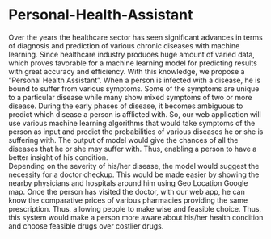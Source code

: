 # Personal-Health-Assistant


Over the years the healthcare sector has seen significant advances in terms of
diagnosis and prediction of various chronic diseases with machine learning. Since
healthcare industry produces huge amount of varied data, which proves favorable for
a machine learning model for predicting results with great accuracy and efficiency.
With this knowledge, we propose a “Personal Health Assistant”.
When a person is infected with a disease, he is bound to suffer from various
symptoms. Some of the symptoms are unique to a particular disease while many show
mixed symptoms of two or more disease. During the early phases of disease, it
becomes ambiguous to predict which disease a person is afflicted with. So, our web
application will use various machine learning algorithms that would take symptoms of
the person as input and predict the probabilities of various diseases he or she is
suffering with. The output of model would give the chances of all the diseases that he
or she may suffer with. Thus, enabling a person to have a better insight of his
condition.<br/>
		Depending on the severity of his/her disease, the model would suggest the necessity
for a doctor checkup. This would be made easier by showing the nearby physicians
and hospitals around him using Geo Location Google map. Once the person has
visited the doctor, with our web app, he can know the comparative prices of various
pharmacies providing the same prescription. Thus, allowing people to make wise and
feasible choice.
Thus, this system would make a person more aware about his/her health condition and
choose feasible drugs over costlier drugs.

